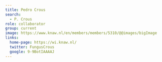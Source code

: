 ```yaml
---
title: Pedro Crous
search:
  - P. Crous
role: collaborator
group: current
image: https://www.knaw.nl/en/members/members/5310/@@images/bigImage
links:
  home-page: https://wi.knaw.nl/
  twitter: FungusCrous
  google: 9-9BotIAAAAJ
---
```

